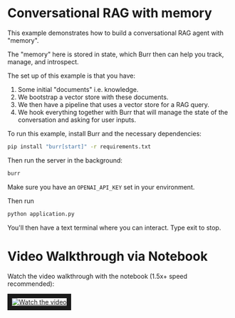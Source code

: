 # Conversational RAG with memory
This example demonstrates how to build a conversational RAG agent with "memory".

The "memory" here is stored in state, which Burr then can help you track,
manage, and introspect.

The set up of this example is that you have:

1. Some initial "documents" i.e. knowledge.
2. We bootstrap a vector store with these documents.
3. We then have a pipeline that uses a vector store for a RAG query.
4. We hook everything together with Burr that will manage the state
of the conversation and asking for user inputs.

To run this example, install Burr and the necessary dependencies:

```bash
pip install "burr[start]" -r requirements.txt
```

Then run the server in the background:

```bash
burr
```

Make sure you have an `OPENAI_API_KEY` set in your environment.

Then run
```bash
python application.py
```

You'll then have a text terminal where you can interact. Type exit to stop.

# Video Walkthrough via Notebook
Watch the video walkthrough with the notebook (1.5x+ speed recommended):

<a href="http://www.youtube.com/watch?feature=player_embedded&v=t54DCiOH270" target="_blank">
 <img src="http://img.youtube.com/vi/t54DCiOH270/hqdefault.jpg" alt="Watch the video" border="10" />
</a>
